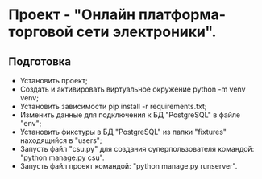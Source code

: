 # Проект - "Онлайн платформа-торговой сети электроники".

## Подготовка

- Установить проект;
- Создать и активировать виртуальное окружение python -m venv venv;
- Установить зависимости pip install -r requirements.txt;
- Изменить данные для подключения к БД "PostgreSQL" в файле "env";
- Установить фикстуры в БД "PostgreSQL" из папки "fixtures" находящийся в "users";
- Запусть файл "csu.py" для создания суперпользователя командой: "python manage.py csu".
- Запусть файл проект командой: "python manage.py runserver".